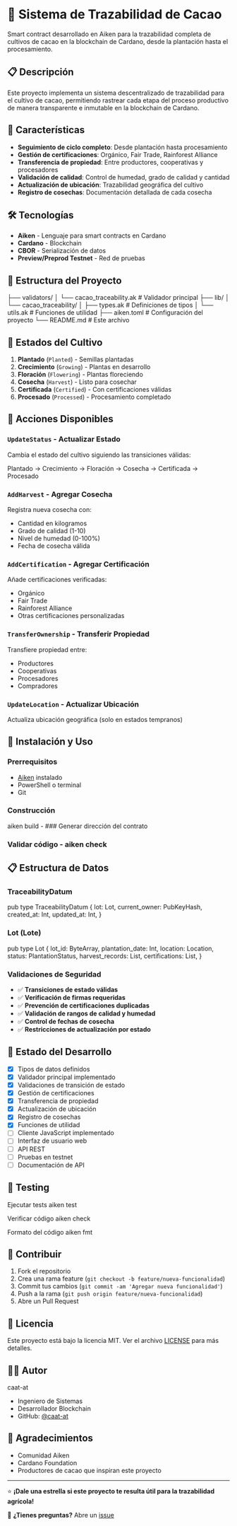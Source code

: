 # 🍫 Sistema de Trazabilidad de Cacao

Smart contract desarrollado en Aiken para la trazabilidad completa de cultivos de cacao en la blockchain de Cardano, desde la plantación hasta el procesamiento.

## 📋 Descripción

Este proyecto implementa un sistema descentralizado de trazabilidad para el cultivo de cacao, permitiendo rastrear cada etapa del proceso productivo de manera transparente e inmutable en la blockchain de Cardano.

## 🌱 Características

- **Seguimiento de ciclo completo**: Desde plantación hasta procesamiento
- **Gestión de certificaciones**: Orgánico, Fair Trade, Rainforest Alliance
- **Transferencia de propiedad**: Entre productores, cooperativas y procesadores  
- **Validación de calidad**: Control de humedad, grado de calidad y cantidad
- **Actualización de ubicación**: Trazabilidad geográfica del cultivo
- **Registro de cosechas**: Documentación detallada de cada cosecha

## 🛠️ Tecnologías

- **Aiken** - Lenguaje para smart contracts en Cardano
- **Cardano** - Blockchain
- **CBOR** - Serialización de datos
- **Preview/Preprod Testnet** - Red de pruebas

## 📁 Estructura del Proyecto


├── validators/
│ └── cacao_traceability.ak # Validador principal
├── lib/
│ └── cacao_traceability/
│ ├── types.ak # Definiciones de tipos
│ └── utils.ak # Funciones de utilidad
├── aiken.toml # Configuración del proyecto
└── README.md # Este archivo


## 🔄 Estados del Cultivo

1. **Plantado** (`Planted`) - Semillas plantadas
2. **Crecimiento** (`Growing`) - Plantas en desarrollo  
3. **Floración** (`Flowering`) - Plantas floreciendo
4. **Cosecha** (`Harvest`) - Listo para cosechar
5. **Certificada** (`Certified`) - Con certificaciones válidas
6. **Procesado** (`Processed`) - Procesamiento completado

## 🎯 Acciones Disponibles

### `UpdateStatus` - Actualizar Estado
Cambia el estado del cultivo siguiendo las transiciones válidas:

Plantado → Crecimiento → Floración → Cosecha → Certificada → Procesado


### `AddHarvest` - Agregar Cosecha
Registra nueva cosecha con:
- Cantidad en kilogramos
- Grado de calidad (1-10)
- Nivel de humedad (0-100%)
- Fecha de cosecha válida

### `AddCertification` - Agregar Certificación
Añade certificaciones verificadas:
- Orgánico
- Fair Trade  
- Rainforest Alliance
- Otras certificaciones personalizadas

### `TransferOwnership` - Transferir Propiedad
Transfiere propiedad entre:
- Productores
- Cooperativas
- Procesadores
- Compradores

### `UpdateLocation` - Actualizar Ubicación
Actualiza ubicación geográfica (solo en estados tempranos)

## 🚀 Instalación y Uso

### Prerrequisitos
- [Aiken](https://aiken-lang.org/) instalado
- PowerShell o terminal
- Git


### Construcción
aiken build - ### Generar dirección del contrato


### Validar código - aiken check


## 📋 Estructura de Datos

### TraceabilityDatum

pub type TraceabilityDatum {
lot: Lot,
current_owner: PubKeyHash,
created_at: Int,
updated_at: Int,
}


### Lot (Lote)
pub type Lot {
lot_id: ByteArray,
plantation_date: Int,
location: Location,
status: PlantationStatus,
harvest_records: List<HarvestRecord>,
certifications: List<Certification>,
}


### Validaciones de Seguridad

- ✅ **Transiciones de estado válidas**
- ✅ **Verificación de firmas requeridas**  
- ✅ **Prevención de certificaciones duplicadas**
- ✅ **Validación de rangos de calidad y humedad**
- ✅ **Control de fechas de cosecha**
- ✅ **Restricciones de actualización por estado**

## 🔧 Estado del Desarrollo

- [x] Tipos de datos definidos
- [x] Validador principal implementado
- [x] Validaciones de transición de estado
- [x] Gestión de certificaciones
- [x] Transferencia de propiedad
- [x] Actualización de ubicación
- [x] Registro de cosechas
- [x] Funciones de utilidad
- [ ] Cliente JavaScript implementado
- [ ] Interfaz de usuario web
- [ ] API REST
- [ ] Pruebas en testnet
- [ ] Documentación de API

## 🧪 Testing

Ejecutar tests
aiken test

Verificar código
aiken check

Formato del código
aiken fmt


## 🤝 Contribuir

1. Fork el repositorio
2. Crea una rama feature (`git checkout -b feature/nueva-funcionalidad`)
3. Commit tus cambios (`git commit -am 'Agregar nueva funcionalidad'`)
4. Push a la rama (`git push origin feature/nueva-funcionalidad`)
5. Abre un Pull Request

## 📄 Licencia

Este proyecto está bajo la licencia MIT. Ver el archivo [LICENSE](LICENSE) para más detalles.

## 👨‍💻 Autor

caat-at

- Ingeniero de Sistemas
- Desarrollador Blockchain
- GitHub: [@caat-at](https://github.com/caat-at)

## 🙏 Agradecimientos

- Comunidad Aiken
- Cardano Foundation
- Productores de cacao que inspiran este proyecto

---

⭐ **¡Dale una estrella si este proyecto te resulta útil para la trazabilidad agrícola!**

📧 **¿Tienes preguntas?** Abre un [issue](https://github.com/caat-at/cacao-traceability-system/issues)






